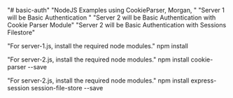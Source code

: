"# basic-auth" 
"NodeJS Examples using CookieParser, Morgan, "
"Server 1 will be Basic Authentication "
"Server 2 will be Basic Authentication with Cookie Parser Module"
"Server 2 will be Basic Authentication with Sessions Filestore"

"For server-1.js, install the required node modules."
npm install

"For server-2.js, install the required node modules."
npm install cookie-parser --save

"For server-2.js, install the required node modules."
npm install express-session session-file-store --save